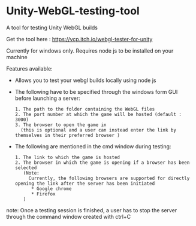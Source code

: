 # Unity-WebGL-testing-tool
A tool for testing Unity WebGL builds 

Get the tool here : https://vcp.itch.io/webgl-tester-for-unity

Currently for windows only. Requires node js to be installed on your machine 

Features available:
   - Allows you to test your webgl builds locally using node js
   - The following have to be specified through the windows form GUI before launching a server:
   
         1. The path to the folder containing the WebGL files
         2. The port number at which the game will be hosted (default : 3000)
         3. The browser to open the game in 
           (this is optional and a user can instead enter the link by themselves in their preferred browser )
   - The following are mentioned in the cmd window during testing:
   
         1. The link to which the game is hosted
         2. The browser in which the game is opening if a browser has been selected
            (Note:
              Currently, the following browsers are supported for directly opening the link after the server has been initiated
               * Google chrome
               * Firefox
            )
note:
   Once a testing session is finished, a user has to stop the server through the command window created with ctrl+C
